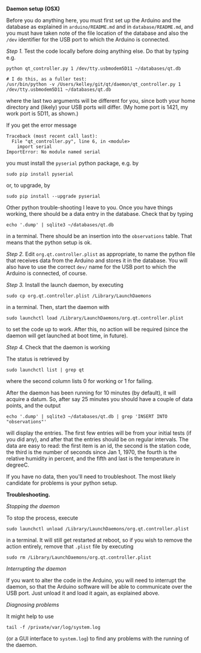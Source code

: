 **Daemon setup (OSX)**

Before you do anything here, you must first set up the Arduino and the database
as explained in `arduino/README.md` and in `database/README.md`, and you must
have taken note of the file location of the database and also the `/dev`
identifier for the USB port to which the Arduino is connected.

*Step 1.* Test the code locally before doing anything else. Do that by typing
e.g.

    python qt_controller.py 1 /dev/tty.usbmodem5D11 ~/databases/qt.db

    # I do this, as a fuller test:
    /usr/bin/python -v /Users/kelley/git/qt/daemon/qt_controller.py 1 /dev/tty.usbmodem5D11 ~/databases/qt.db


where the last two arguments will be different for you, since both your home
directory and (likely) your USB ports will differ.  (My home port is 1421, my
work port is 5D11, as shown.)

If you get the error message

    Traceback (most recent call last):
      File "qt_controller.py", line 6, in <module>
        import serial
    ImportError: No module named serial

you must install the `pyserial` python package, e.g. by

    sudo pip install pyserial

or, to upgrade, by

    sudo pip install --upgrade pyserial

Other python trouble-shooting I leave to you.  Once you have things working,
there should be a data entry in the database. Check that by typing

    echo '.dump' | sqlite3 ~/databases/qt.db

in a terminal. There should be an insertion into the `observations` table. That
means that the python setup is ok.

*Step 2.* Edit `org.qt.controller.plist` as appropriate, to name the python
file that receives data from the Arduino and stores it in the database.  You
will also have to use the correct `dev/` name for the USB port to which the
Arduino is connected, of course.

*Step 3.* Install the launch daemon, by executing

    sudo cp org.qt.controller.plist /Library/LaunchDaemons

in a terminal. Then, start the daemon with

    sudo launchctl load /Library/LaunchDaemons/org.qt.controller.plist

to set the code up to work. After this, no action will be required (since the
daemon will get launched at boot time, in future).


*Step 4.* Check that the daemon is working

The status is retrieved by

    sudo launchctl list | grep qt

where the second column lists 0 for working or 1 for failing.

After the daemon has been running for 10 minutes (by default), it will acquire
a datum. So, after say 25 minutes you should have a couple of data points, and
the output

    echo '.dump' | sqlite3 ~/databases/qt.db | grep 'INSERT INTO "observations"'

will display the entries.  The first few entries will be from your initial
tests (if you did any), and after that the entries should be on regular
intervals. The data are easy to read: the first item is an id, the second is
the station code, the third is the number of seconds since Jan 1, 1970, the
fourth is the relative humidity in percent, and the fifth and last is the
temperature in degreeC.

If you have no data, then you'll need to troubleshoot. The most likely
candidate for problems is your python setup.


**Troubleshooting.**


*Stopping the daemon*

To stop the process, execute

    sudo launchctl unload /Library/LaunchDaemons/org.qt.controller.plist

in a terminal. It will still get restarted at reboot, so if you wish to remove
the action entirely, remove that `.plist` file by executing

    sudo rm /Library/LaunchDaemons/org.qt.controller.plist


*Interrupting the daemon*

If you want to alter the code in the Arduino, you will need to interrupt the
daemon, so that the Arduino software will be able to communicate over the USB
port. Just unload it and load it again, as explained above.


*Diagnosing problems*

It might help to use

    tail -f /private/var/log/system.log

(or a GUI interface to `system.log`) to find any problems with the running of
the daemon.

